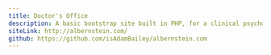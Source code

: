 ```yaml
---
title: Doctor's Office
description: A basic bootstrap site built in PHP, for a clinical psychologist's office. I worked with the client to meet the needs of his office while incorporating his hobby of photography.
siteLink: http://albernstein.com/
github: https://github.com/isAdamBailey/albernstein.com
---
```

